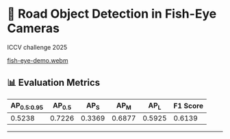 # 🚗 Road Object Detection in Fish-Eye Cameras
ICCV challenge 2025 

[fish-eye-demo.webm](https://github.com/user-attachments/assets/7ca4a06a-4304-4047-b3ab-bd5c720ba268)


## 📊 Evaluation Metrics

| AP<sub>0.5:0.95</sub> | AP<sub>0.5</sub> | AP<sub>S</sub> | AP<sub>M</sub> | AP<sub>L</sub> | F1 Score |
|------------------------|------------------|----------------|----------------|----------------|----------|
|  0.5238                 | 0.7226           | 0.3369         | 0.6877         | 0.5925         | 0.6139  |

---
